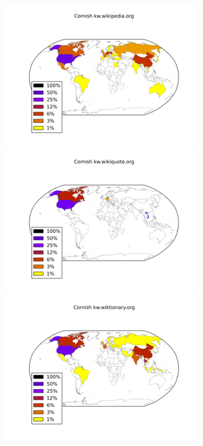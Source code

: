![](/images/Cornish-kw.wikipedia.org.png)
![](/images/Cornish-kw.wikiquote.org.png)
![](/images/Cornish-kw.wiktionary.org.png)
